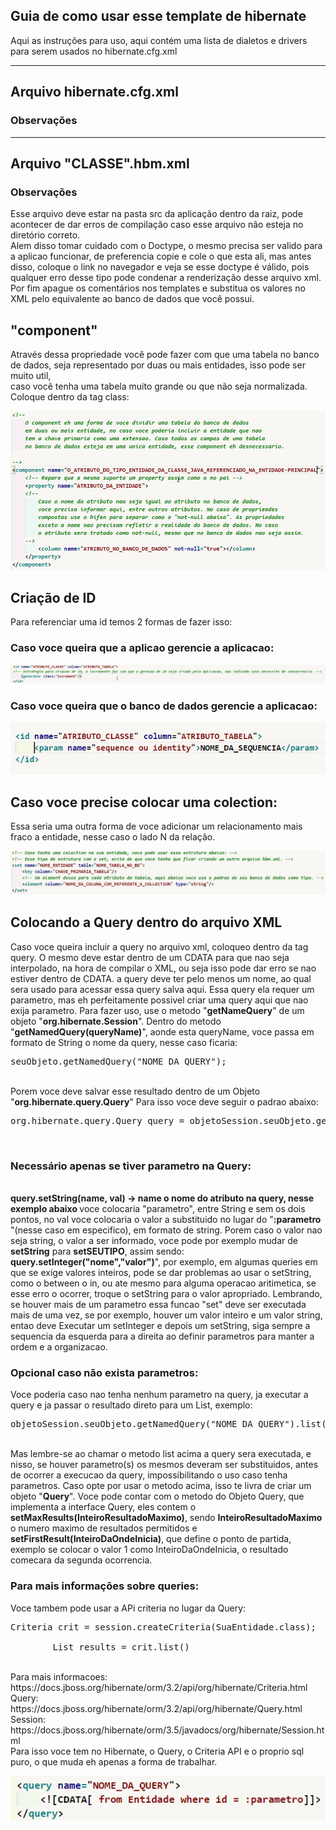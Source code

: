 <h2>Guia de como usar esse template de hibernate</h2>
<p>Aqui as instruções para uso, aqui contém uma lista de dialetos e drivers para serem usados no hibernate.cfg.xml</p>

<hr>
<h2>Arquivo hibernate.cfg.xml</h2>
<h3>Observações</h3>

<hr>
<h2>Arquivo "CLASSE".hbm.xml</h2>
<h3>Observações</h3>
<p>
Esse arquivo deve estar na pasta src da aplicação dentro da raiz, pode acontecer de dar erros de compilação caso esse arquivo não esteja no diretório correto.<br>
Alem disso tomar cuidado com o Doctype, o mesmo precisa ser valido para a aplicao funcionar, de preferencia copie e cole o que esta ali, mas antes disso, coloque
o link no navegador e veja se esse doctype é válido, pois qualquer erro desse tipo pode condenar a renderização desse arquivo xml. Por fim apague os comentários
nos templates e substitua os valores no XML pelo equivalente ao banco de dados que você possui.
</p>
<h2>"component"</h2>
<p>
Através dessa propriedade você pode fazer com que uma tabela no banco de dados, seja representado por duas ou mais entidades, isso pode ser muito util,<br>
caso você tenha uma tabela muito grande ou que não seja normalizada. Coloque dentro da tag class:
</p>
<p><img src="./.imgs/print3.png"/></p>
<h2>Criação de ID</h2>
<p>Para referenciar uma id temos 2 formas de fazer isso:</p>
<h3>Caso voce queira que a aplicao gerencie a aplicacao:</h3>
<p><img src="./.imgs/print1.png"/></p>
<h3>Caso voce queira que o banco de dados gerencie a aplicacao:</h3>
<p><img src="./.imgs/print2.png"/></p>
<h2>Caso voce precise colocar uma colection:</h2>
<p>Essa seria uma outra forma de voce adicionar um relacionamento mais fraco a entidade, nesse caso o lado N da relação.</p>
<p><img src="./.imgs/print4.png"/></p>
<h2>Colocando a Query dentro do arquivo XML</h2>
<p>Caso voce queira incluir a query no arquivo xml, coloqueo dentro da tag query.
        O mesmo deve estar dentro de um CDATA para que nao seja interpolado, na hora 
        de compilar o XML, ou seja isso pode dar erro se nao estiver dentro de CDATA.
        a query deve ter pelo menos um nome, ao qual sera usado para acessar essa query
        salva aqui. Essa query ela requer um parametro, mas eh perfeitamente possivel
        criar uma query aqui que nao exija parametro. Para fazer uso, use o metodo 
        "<b>getNameQuery</b>" de um objeto "<b>org.hibernate.Session</b>". Dentro do metodo 
        "<b>getNamedQuery(queryName)</b>", aonde esta queryName, voce passa em formato de 
        String o nome da query, nesse caso ficaria: <br>
        <pre>seuObjeto.getNamedQuery("NOME_DA_QUERY");</pre><br>
        Porem voce deve salvar esse resultado dentro de um Objeto "<b>org.hibernate.query.Query</b>"
        Para isso voce deve seguir o padrao abaixo:<br>
        <pre>org.hibernate.query.Query query = objetoSession.seuObjeto.getNamedQuery("NOME_DA_QUERY");</pre><br>
        <h3>Necessário apenas se tiver parametro na Query:</h3><br>
        <b>query.setString(name, val) -> name o nome do atributo na query, nesse exemplo abaixo </b>
        voce colocaria "parametro", entre String e sem os dois pontos, no val voce colocaria
        o valor a substituido no lugar do "<b>:parametro </b>"(nesse caso em especifico), em formato
        de string. Porem caso o valor nao seja string, o valor a ser informado, voce pode
        por exemplo mudar de <b>setString</b> para <b>setSEUTIPO</b>, assim sendo:<br>
        <b>query.setInteger("nome","valor")</b>",
        por exemplo, em algumas queries em que se exige valores inteiros, pode se dar problemas
        ao usar o setString, como o between o in, ou ate mesmo para alguma operacao aritimetica,
        se esse erro o ocorrer, troque o setString para o valor apropriado. Lembrando, se houver
        mais de um parametro essa funcao "set" deve ser executada mais de uma vez, se por exemplo,
        houver um valor inteiro e um valor string, entao deve Executar um setInteger e depois um 
        setString, siga sempre a sequencia da esquerda para a direita ao definir parametros para
        manter a ordem e a organizacao.<br>             
        <h3>Opcional caso não exista parametros:</h3>
        Voce poderia caso nao tenha nenhum parametro na query, ja executar a query e ja passar o 
        resultado direto para um List, exemplo:<br>
        <pre>objetoSession.seuObjeto.getNamedQuery("NOME_DA_QUERY").list();</pre><br>
        Mas lembre-se ao chamar o metodo list acima a query sera executada, e nisso, se houver
        parametro(s) os mesmos deveram ser substituidos, antes de ocorrer a execucao da query,
        impossibilitando o uso caso tenha parametros. Caso opte por usar o metodo acima, isso
        te livra de criar um objeto "<b>Query</b>".
        Voce pode contar com o metodo do Objeto Query, que implementa a interface Query, 
        eles contem o <b>setMaxResults(InteiroResultadoMaximo)</b>, sendo <b>InteiroResultadoMaximo</b> o numero
        maximo de resultados permitidos e <b>setFirstResult(InteiroDaOndeInicia)</b>, que define o ponto
        de partida, exemplo se colocar o valor 1 como InteiroDaOndeInicia, o resultado comecara
        da segunda ocorrencia.<br>
        <h3>Para mais informações sobre queries:</h3>
        Voce tambem pode usar a APi criteria no lugar da Query:<br>
        <pre>Criteria crit = session.createCriteria(SuaEntidade.class);<br>
        List results = crit.list()</pre><br>
        Para mais informacoes: https://docs.jboss.org/hibernate/orm/3.2/api/org/hibernate/Criteria.html<br>
        Query: https://docs.jboss.org/hibernate/orm/3.2/api/org/hibernate/Query.html<br>
        Session: https://docs.jboss.org/hibernate/orm/3.5/javadocs/org/hibernate/Session.html<br>
        Para isso voce tem no Hibernate, o Query, o Criteria API e o proprio sql puro, o que muda eh 
        apenas a forma de trabalhar.</p>
<p><img src="./.imgs/print5.png"/></p>